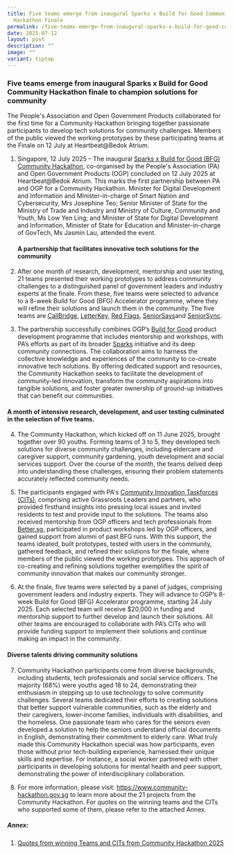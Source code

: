 ```yaml
---
title: Five teams emerge from inaugural Sparks x Build for Good Community
  Hackathon Finale
permalink: /five-teams-emerge-from-inaugural-sparks-x-build-for-good-community-hackathon-finale/
date: 2025-07-12
layout: post
description: ""
image: ""
variant: tiptap
---
```

<h3>Five teams emerge from inaugural Sparks x Build for Good Community Hackathon finale to champion solutions for community</h3>
<p>The People's Association and Open Government Products collaborated for
the first time for a Community Hackathon bringing together passionate participants
to develop tech solutions for community challenges. Members of the public
viewed the working prototypes by these participating teams at the Finale
on 12 July at Heartbeat@Bedok Atrium.</p>
<ol data-tight="true" class="tight">
<li>
<p>Singapore, 12 July 2025 – The inaugural <a href="https://www.community-hackathon.gov.sg/about" rel="noopener nofollow" target="_blank">Sparks x Build for Good (BFG) Community Hackathon</a>,
co-organised by the People's Association (PA) and Open Government Products
(OGP) concluded on 12 July 2025 at Heartbeat@Bedok Atrium. This marks the
first partnership between PA and OGP for a Community Hackathon. Minister
for Digital Development and Information and Minister-in-charge of Smart
Nation and Cybersecurity, Mrs Josephine Teo; Senior Minister of State for
the Ministry of Trade and Industry and Ministry of Culture, Community and
Youth, Ms Low Yen Ling; and Minister of State for Digital Development and
Information, Minister of State for Education and Minister-in-charge of
GovTech, Ms Jasmin Lau, attended the event.</p>
<p></p>
<h4><strong>A partnership that facilitates innovative tech solutions for the community</strong></h4>
</li>
</ol>
<ol start="2" data-tight="true" class="tight">
<li>
<p>After one month of research, development, mentorship and user testing,
21 teams presented their working prototypes to address community challenges
to a distinguished panel of government leaders and industry experts at
the finale. From these, five teams were selected to advance to a 8-week
Build for Good (BFG) Accelerator programme, where they will refine their
solutions and launch them in the community. The five teams are <a href="https://www.community-hackathon.gov.sg/2025/callbridge" rel="noopener nofollow" target="_blank">CallBridge</a>,
<a href="https://www.community-hackathon.gov.sg/2025/letterkey" rel="noopener nofollow" target="_blank">LetterKey</a>, <a href="https://www.community-hackathon.gov.sg/2025/red-flags" rel="noopener nofollow" target="_blank">Red Flags</a>,
<a href="https://www.community-hackathon.gov.sg/2025/seniorsays" rel="noopener nofollow" target="_blank">SeniorSays</a>and <a href="https://www.community-hackathon.gov.sg/2025/seniorsync" rel="noopener nofollow" target="_blank">SeniorSync</a>.</p>
<p></p>
</li>
<li>
<p>The partnership successfully combines OGP’s <a href="https://www.build.gov.sg/" rel="noopener nofollow" target="_blank">Build for Good</a> product development
programme that includes mentorship and workshops, with PA’s efforts as
part of its broader <a href="https://www.pa.gov.sg/our-programmes/pa-sparks/" rel="noopener nofollow" target="_blank">Sparks</a> initiative
and its deep community connections. The collaboration aims to harness the
collective knowledge and experiences of the community to co-create innovative
tech solutions. By offering dedicated support and resources, the Community
Hackathon seeks to facilitate the development of community-led innovation,
transform the community aspirations into tangible solutions, and foster
greater ownership of ground-up initiatives that can benefit our communities.</p>
</li>
</ol>
<h4><strong>A month of intensive research, development, and user testing culminated in the selection of five teams.</strong></h4>
<ol start="4" data-tight="true" class="tight">
<li>
<p>The Community Hackathon, which kicked off on 11 June 2025, brought together
over 90 youths. Forming teams of 3 to 5, they developed tech solutions
for diverse community challenges, including eldercare and caregiver support,
community gardening, youth development and social services support. Over
the course of the month, the teams delved deep into understanding these
challenges, ensuring their problem statements accurately reflected community
needs.</p>
<p></p>
</li>
<li>
<p>The participants engaged with PA's <a href="https://www.pa.gov.sg/our-programmes/pa-sparks/" rel="noopener nofollow" target="_blank">Community Innovation Taskforces (CITs)</a>,
comprising active Grassroots Leaders and partners, who provided firsthand
insights into pressing local issues and invited residents to test and provide
input to the solutions. The teams also received mentorship from OGP officers
and tech professionals from <a href="http://Better.sg" rel="noopener noreferrer nofollow" target="_blank">Better.sg</a>, participated in product workshops
led by OGP officers, and gained support from alumni of past BFG runs. With
this support, the teams ideated, built prototypes, tested with users in
the community, gathered feedback, and refined their solutions for the finale,
where members of the public viewed the working prototypes. This approach
of co-creating and refining solutions together exemplifies the spirit of
community innovation that makes our community stronger.</p>
<p></p>
</li>
<li>
<p>At the finale, five teams were selected by a panel of judges, comprising
government leaders and industry experts. They will advance to OGP’s 8-week
Build for Good (BFG) Accelerator programme, starting 24 July 2025. Each
selected team will receive $20,000 in funding and mentorship support to
further develop and launch their solutions. All other teams are encouraged
to collaborate with PA’s CITs who will provide funding support to implement
their solutions and continue making an impact in the community.</p>
</li>
</ol>
<h4><strong>Diverse talents driving community solutions</strong></h4>
<ol start="7" data-tight="true" class="tight">
<li>
<p>Community Hackathon participants come from diverse backgrounds, including
students, tech professionals and social service officers. The majority
(68%) were youths aged 18 to 24, demonstrating their enthusiasm in stepping
up to use technology to solve community challenges. Several teams dedicated
their efforts to creating solutions that better support vulnerable communities,
such as the elderly and their caregivers, lower-income families, individuals
with disabilities, and the homeless. One passionate team who cares for
the seniors even developed a solution to help the seniors understand official
documents in English, demonstrating their commitment to elderly care. What
truly made this Community Hackathon special was how participants, even
those without prior tech-building experience, harnessed their unique skills
and expertise. For instance, a social worker partnered with other participants
in developing solutions for mental health and peer support, demonstrating
the power of interdisciplinary collaboration.</p>
<p></p>
</li>
<li>
<p>For more information, please visit: <a href="https://www.community-hackathon.gov.sg" rel="noopener noreferrer nofollow" target="_blank">https://www.community-hackathon.gov.sg</a> to
learn more about the 21 projects from the Community Hackathon. For quotes
on the winning teams and the CITs who supported some of them, please refer
to the attached Annex.</p>
</li>
</ol>
<h5><strong>Annex:</strong></h5>
<ol data-tight="true" class="tight">
<li>
<p><a href="/files/MR_Annex_Community_Hackathon.pdf" rel="noopener noreferrer nofollow" target="_blank">Quotes from winning Teams and CITs from Community Hackathon 2025</a>
</p>
</li>
</ol>
<p></p>
<p></p>